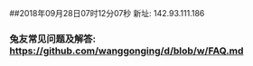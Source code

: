 ##2018年09月28日07时12分07秒 新址: 142.93.111.186
### 兔友常见问题及解答: https://github.com/wanggonging/d/blob/w/FAQ.md
